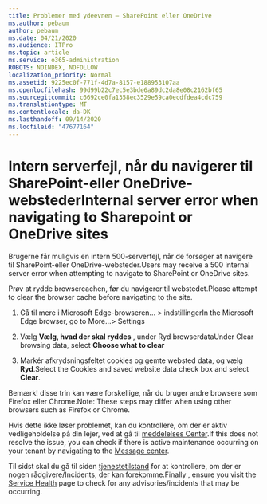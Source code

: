 ```yaml
---
title: Problemer med ydeevnen – SharePoint eller OneDrive
ms.author: pebaum
author: pebaum
ms.date: 04/21/2020
ms.audience: ITPro
ms.topic: article
ms.service: o365-administration
ROBOTS: NOINDEX, NOFOLLOW
localization_priority: Normal
ms.assetid: 9225ec0f-771f-4d7a-8157-e188953107aa
ms.openlocfilehash: 99d99b22c7ec5e3bde6a89dc2da8e08c2162bf65
ms.sourcegitcommit: c6692ce0fa1358ec3529e59ca0ecdfdea4cdc759
ms.translationtype: MT
ms.contentlocale: da-DK
ms.lasthandoff: 09/14/2020
ms.locfileid: "47677164"
---
```

# <a name="internal-server-error-when-navigating-to-sharepoint-or-onedrive-sites"></a><span data-ttu-id="cb352-102">Intern serverfejl, når du navigerer til SharePoint-eller OneDrive-websteder</span><span class="sxs-lookup"><span data-stu-id="cb352-102">Internal server error when navigating to Sharepoint or OneDrive sites</span></span>

<span data-ttu-id="cb352-103">Brugerne får muligvis en intern 500-serverfejl, når de forsøger at navigere til SharePoint-eller OneDrive-websteder.</span><span class="sxs-lookup"><span data-stu-id="cb352-103">Users may receive a 500 internal server error when attempting to navigate to SharePoint or OneDrive sites.</span></span> 

<span data-ttu-id="cb352-104">Prøv at rydde browsercachen, før du navigerer til webstedet.</span><span class="sxs-lookup"><span data-stu-id="cb352-104">Please attempt to clear the browser cache before navigating to the site.</span></span>


1. <span data-ttu-id="cb352-105">Gå til mere i Microsoft Edge-browseren... > indstillinger</span><span class="sxs-lookup"><span data-stu-id="cb352-105">In the Microsoft Edge browser, go to More...> Settings</span></span>

2. <span data-ttu-id="cb352-106">Vælg **Vælg, hvad der skal ryddes** , under Ryd browserdata</span><span class="sxs-lookup"><span data-stu-id="cb352-106">Under Clear browsing data, select **Choose what to clear**</span></span>

3. <span data-ttu-id="cb352-107">Markér afkrydsningsfeltet cookies og gemte websted data, og vælg **Ryd**.</span><span class="sxs-lookup"><span data-stu-id="cb352-107">Select the Cookies and saved website data check box and select **Clear**.</span></span>

<span data-ttu-id="cb352-108">Bemærk! disse trin kan være forskellige, når du bruger andre browsere som Firefox eller Chrome.</span><span class="sxs-lookup"><span data-stu-id="cb352-108">Note: These steps may differ when using other browsers such as Firefox or Chrome.</span></span>

<span data-ttu-id="cb352-109">Hvis dette ikke løser problemet, kan du kontrollere, om der er aktiv vedligeholdelse på din lejer, ved at gå til [meddelelses Center](https://portal.office.com/adminportal/home#/MessageCenter).</span><span class="sxs-lookup"><span data-stu-id="cb352-109">If this does not resolve the issue, you can check if there is active maintenance occurring on your tenant by navigating to the [Message center](https://portal.office.com/adminportal/home#/MessageCenter).</span></span>

<span data-ttu-id="cb352-110">Til sidst skal du gå til siden [tjenestetilstand](https://portal.office.com/adminportal/home#/servicehealth) for at kontrollere, om der er nogen rådgivere/Incidents, der kan forekomme.</span><span class="sxs-lookup"><span data-stu-id="cb352-110">Finally , ensure you visit the [Service Health](https://portal.office.com/adminportal/home#/servicehealth) page to check for any advisories/incidents that may be occurring.</span></span>

